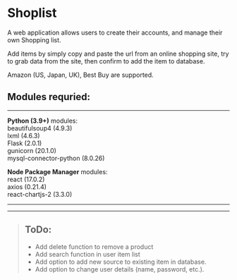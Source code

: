 # Shoplist
A web application allows users to create their accounts, and manage their own Shopping list.

Add items by simply copy and paste the url from an online shopping site, try to grab data from the site, then confirm to add the item to database.

Amazon (US, Japan, UK), Best Buy are supported.

## **Modules requried:**
____
**Python (3.9+)** modules:  
beautifulsoup4 (4.9.3)  
lxml (4.6.3)  
Flask (2.0.1)  
gunicorn (20.1.0)  
mysql-connector-python (8.0.26)  

**Node Package Manager** modules:  
react (17.0.2)  
axios (0.21.4)  
react-chartjs-2 (3.3.0)  
____
____

> ## ToDo:  
> - Add delete function to remove a product
> - Add search function in user item list
> - Add option to add new source to existing item in database.  
> - Add option to change user details (name, password, etc.).  
